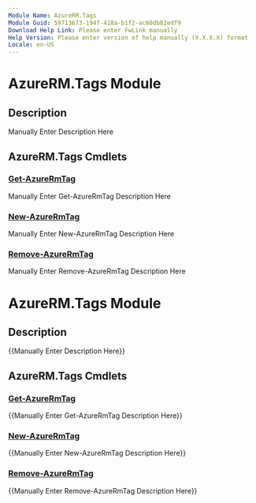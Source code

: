 ```yaml
---
Module Name: AzureRM.Tags
Module Guid: 59713673-194f-418a-b1f2-ac60db82edf9
Download Help Link: Please enter FwLink manually
Help Version: Please enter version of help manually (X.X.X.X) format
Locale: en-US
---
```


# AzureRM.Tags Module
## Description
Manually Enter Description Here

## AzureRM.Tags Cmdlets
### [Get-AzureRmTag](Get-AzureRmTag.md)
Manually Enter Get-AzureRmTag Description Here

### [New-AzureRmTag](New-AzureRmTag.md)
Manually Enter New-AzureRmTag Description Here

### [Remove-AzureRmTag](Remove-AzureRmTag.md)
Manually Enter Remove-AzureRmTag Description Here


# AzureRM.Tags Module
## Description
{{Manually Enter Description Here}}

## AzureRM.Tags Cmdlets
### [Get-AzureRmTag](Get-AzureRmTag.md)
{{Manually Enter Get-AzureRmTag Description Here}}

### [New-AzureRmTag](New-AzureRmTag.md)
{{Manually Enter New-AzureRmTag Description Here}}

### [Remove-AzureRmTag](Remove-AzureRmTag.md)
{{Manually Enter Remove-AzureRmTag Description Here}}

